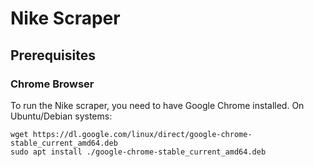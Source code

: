# Nike Scraper

## Prerequisites

### Chrome Browser
To run the Nike scraper, you need to have Google Chrome installed. On Ubuntu/Debian systems:
```
wget https://dl.google.com/linux/direct/google-chrome-stable_current_amd64.deb
sudo apt install ./google-chrome-stable_current_amd64.deb
```